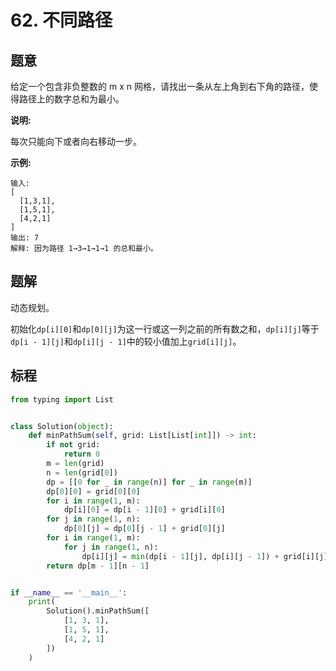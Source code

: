 # 62. 不同路径

## 题意

给定一个包含非负整数的 m x n 网格，请找出一条从左上角到右下角的路径，使得路径上的数字总和为最小。

**说明:**

每次只能向下或者向右移动一步。

**示例:**

```
输入:
[
  [1,3,1],
  [1,5,1],
  [4,2,1]
]
输出: 7
解释: 因为路径 1→3→1→1→1 的总和最小。
```

## 题解

动态规划。

初始化`dp[i][0]`和`dp[0][j]`为这一行或这一列之前的所有数之和，`dp[i][j]`等于`dp[i - 1][j]`和`dp[i][j - 1]`中的较小值加上`grid[i][j]`。

## 标程

```python
from typing import List


class Solution(object):
    def minPathSum(self, grid: List[List[int]]) -> int:
        if not grid:
            return 0
        m = len(grid)
        n = len(grid[0])
        dp = [[0 for _ in range(n)] for _ in range(m)]
        dp[0][0] = grid[0][0]
        for i in range(1, m):
            dp[i][0] = dp[i - 1][0] + grid[i][0]
        for j in range(1, n):
            dp[0][j] = dp[0][j - 1] + grid[0][j]
        for i in range(1, m):
            for j in range(1, n):
                dp[i][j] = min(dp[i - 1][j], dp[i][j - 1]) + grid[i][j]
        return dp[m - 1][n - 1]


if __name__ == '__main__':
    print(
        Solution().minPathSum([
            [1, 3, 1],
            [1, 5, 1],
            [4, 2, 1]
        ])
    )

```